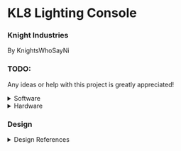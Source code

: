 # KL8 Lighting Console
### Knight Industries
By KnightsWhoSayNi
### TODO:

Any ideas or help with this project is greatly appreciated!

<details>
	<summary>Software</summary>
	
#### DMXControl 3 Plugins to Make:
- Command Line
- Channel/Preset Fader Plugin
- Preset Direct Select (or easier creation in softdesk?)
- X Key Plugin
	
</details>

<details>
	<summary>Hardware</summary>

#### KL8 Hardware In Progress:
<details>
	<summary>Programming Keypad</summary>

#### KL8 Programming Keypad
	
Here is the current keypad layout design, a mix of an ETC Eos and grandMA3 face panel.
The main programming blocks are taken mostly from Eos and adapted to DMXControl 3.
The "X Key" block is taken from the grandMA consoles. These soft keys will be full configurable to do whatever the user likes with an intuitive GUI plugin for DMXControl 3.
	
This design was created using a tool called Keyboard Layout Editor. Feel free to [edit it for yourself](http://www.keyboard-layout-editor.com/#/gists/e030ad35cbfd43364c7b67a4cc7e4a10).
	
![programming keypad](https://user-images.githubusercontent.com/62893792/164503828-c9dcf97e-7746-4914-a593-b777c53d0c12.png)

	
</details>
	
#### KL8 Hardware to Design:
- Body (Case)
- Programming Keypad Assembly
- Keyboard Assembly
- Fader Assembly
- Motherboard
- Connection Daughterboards
- I/O Boards
- Screen Assembly

</details>

### Design

<details>
	<summary>Design References</summary>
	
The KL8 is a mix of grandma2/3 and ETC Eos consoles fitted for my small venue needs.
Here are some of the reference images I'm using to design the KL8.

![grandMA3](https://user-images.githubusercontent.com/62893792/164503343-f07e9156-be62-4ff7-a7b0-a60009f4dddd.png)
	
![grandMA2](https://user-images.githubusercontent.com/62893792/164503492-7d061b76-671e-41ae-82b0-859e4e546ab4.png)
	
![etc apex](https://etc.widen.net/content/wlsebguxof/jpeg/Eos_Apex20_left.jpeg)

![etc ion xe](https://etc.widen.net/content/vhk2hzeqw1/jpeg/Ion_Xe_Right.jpeg)
	
And last but not least...

![knight rider](https://user-images.githubusercontent.com/62893792/164237335-4cd6bead-046a-43cd-b988-9b3458eb659e.gif)
